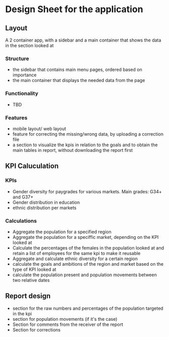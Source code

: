 # Design Sheet for the application

## Layout
A 2 container app, with a sidebar and a main container that shows the data in the section looked at
### Structure
- the sidebar that contains main menu pages, ordered based on importance
- the main container that displays the needed data from the page


### Functionality
- TBD

### Features
- mobile layout/ web layout
- feature for correcting the missing/wrong data, by uploading a correction file
- a section to visualize the kpis in relation to the goals and to obtain the main tables in report, without downloading the report first

## KPI Caluculation
### KPIs
- Gender diversity for paygrades for various markets. Main grades: G34+ and G37+
- Gender distribution in education
- ethnic distribution per markets

### Calculations
- Aggregate the population for a specified region
- Aggregate the population for a speciffic market, depending on the KPI looked at
- Calculate the percentages of the females in the population looked at and retain a list of employees for the same kpi to make it reusable
- Aggregate and calculate ethnic diversity for a certain region
- calculate the goals and ambitions of the region and market based on the type of KPI looked at
- calculate the population present and population movements between two relative dates


## Report design
- section for the raw numbers and percentages of the population targeted in the kpi
- section for population movements (if it's the case)
- Section for comments from the receiver of the report
- Section for corrections
